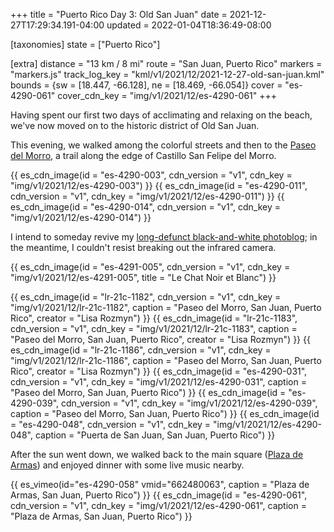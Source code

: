 +++
title = "Puerto Rico Day 3: Old San Juan"
date = 2021-12-27T17:29:34.191-04:00
updated = 2022-01-04T18:36:49-08:00

[taxonomies]
state = ["Puerto Rico"]

[extra]
distance = "13 km / 8 mi"
route = "San Juan, Puerto Rico"
markers = "markers.js"
track_log_key = "kml/v1/2021/12/2021-12-27-old-san-juan.kml"
bounds = {sw = [18.447, -66.128], ne = [18.469, -66.054]}
cover = "es-4290-061"
cover_cdn_key = "img/v1/2021/12/es-4290-061"
+++

Having spent our first two days of acclimating and relaxing on the beach, we've now moved on to the historic district of Old San Juan.

This evening, we walked among the colorful streets and then to the [Paseo del Morro](https://www.discoverpuertorico.com/profile/paseo-del-morro/12308), a trail along the edge of Castillo San Felipe del Morro.

<!-- more -->

{{ es_cdn_image(id = "es-4290-003", cdn_version = "v1", cdn_key = "img/v1/2021/12/es-4290-003") }}
{{ es_cdn_image(id = "es-4290-011", cdn_version = "v1", cdn_key = "img/v1/2021/12/es-4290-011") }}
{{ es_cdn_image(id = "es-4290-014", cdn_version = "v1", cdn_key = "img/v1/2021/12/es-4290-014") }}

I intend to someday revive my [long-defunct black-and-white photoblog](https://photoblog.ericscouten.com); in the meantime, I couldn't resist breaking out the infrared camera.

{{ es_cdn_image(id = "es-4291-005", cdn_version = "v1", cdn_key = "img/v1/2021/12/es-4291-005", title = "Le Chat Noir et Blanc") }}

{{ es_cdn_image(id = "lr-21c-1182", cdn_version = "v1", cdn_key = "img/v1/2021/12/lr-21c-1182", caption = "Paseo del Morro, San Juan, Puerto Rico", creator = "Lisa Rozmyn") }}
{{ es_cdn_image(id = "lr-21c-1183", cdn_version = "v1", cdn_key = "img/v1/2021/12/lr-21c-1183", caption = "Paseo del Morro, San Juan, Puerto Rico", creator = "Lisa Rozmyn") }}
{{ es_cdn_image(id = "lr-21c-1186", cdn_version = "v1", cdn_key = "img/v1/2021/12/lr-21c-1186", caption = "Paseo del Morro, San Juan, Puerto Rico", creator = "Lisa Rozmyn") }}
{{ es_cdn_image(id = "es-4290-031", cdn_version = "v1", cdn_key = "img/v1/2021/12/es-4290-031", caption = "Paseo del Morro, San Juan, Puerto Rico") }}
{{ es_cdn_image(id = "es-4290-039", cdn_version = "v1", cdn_key = "img/v1/2021/12/es-4290-039", caption = "Paseo del Morro, San Juan, Puerto Rico") }}
{{ es_cdn_image(id = "es-4290-048", cdn_version = "v1", cdn_key = "img/v1/2021/12/es-4290-048", caption = "Puerta de San Juan, San Juan, Puerto Rico") }}

After the sun went down, we walked back to the main square ([Plaza de Armas](https://www.discoverpuertorico.com/profile/plaza-de-armas/8822)) and enjoyed dinner with some live music nearby.

{{ es_vimeo(id="es-4290-058" vmid="662480063", caption = "Plaza de Armas, San Juan, Puerto Rico") }}
{{ es_cdn_image(id = "es-4290-061", cdn_version = "v1", cdn_key = "img/v1/2021/12/es-4290-061", caption = "Plaza de Armas, San Juan, Puerto Rico") }}
